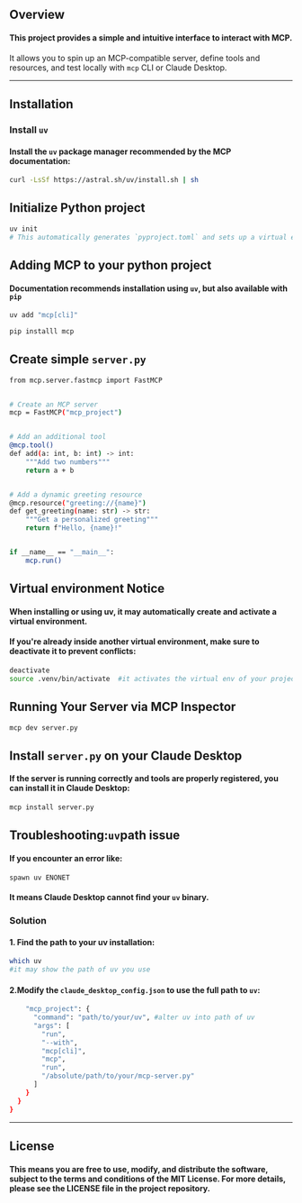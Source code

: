 ## Overview
#### This project provides a simple and intuitive interface to interact with MCP.  
It allows you to spin up an MCP-compatible server, define tools and resources, and test locally with `mcp` CLI or Claude Desktop.

---

## Installation
### Install `uv`

#### Install the `uv` package manager recommended by the MCP documentation:
```bash
curl -LsSf https://astral.sh/uv/install.sh | sh
```

## Initialize Python project
```bash
uv init
# This automatically generates `pyproject.toml` and sets up a virtual environment
```

## Adding MCP to your python project
#### Documentation recommends installation using `uv`, but also available with `pip`
```bash
uv add "mcp[cli]"
```
```bash
pip installl mcp
```

## Create simple `server.py`

```bash
from mcp.server.fastmcp import FastMCP


# Create an MCP server
mcp = FastMCP("mcp_project") 


# Add an additional tool
@mcp.tool()
def add(a: int, b: int) -> int:
    """Add two numbers"""
    return a + b


# Add a dynamic greeting resource
@mcp.resource("greeting://{name}")
def get_greeting(name: str) -> str:
    """Get a personalized greeting"""
    return f"Hello, {name}!"


if __name__ == "__main__":
    mcp.run()
```

## Virtual environment Notice
#### When installing or using uv, it may automatically create and activate a virtual environment.
#### If you're already inside another virtual environment, make sure to deactivate it to prevent conflicts:
```bash
deactivate
source .venv/bin/activate  #it activates the virtual env of your project
```


## Running Your Server via MCP Inspector
```bash
mcp dev server.py
```

## Install `server.py` on your Claude Desktop
#### If the server is running correctly and tools are properly registered, you can install it in Claude Desktop:
```bash
mcp install server.py
```

## Troubleshooting:`uv`path issue
#### If you encounter an error like:
```spawn uv ENONET```
#### It means Claude Desktop cannot find your `uv` binary.

### Solution
#### 1. Find the path to your uv installation:
```bash
which uv
#it may show the path of uv you use
```

#### 2.Modify the `claude_desktop_config.json` to use the full path to `uv`:
```bash
    "mcp_project": {
      "command": "path/to/your/uv", #alter uv into path of uv
      "args": [
        "run",
        "--with",
        "mcp[cli]",
        "mcp",
        "run",
        "/absolute/path/to/your/mcp-server.py"
      ]
    }
  }
}
```
---

## License
#### This means you are free to use, modify, and distribute the software, subject to the terms and conditions of the MIT License. For more details, please see the LICENSE file in the project repository.






